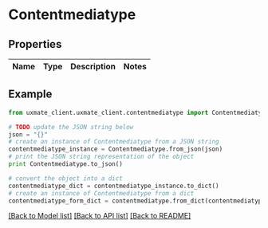 # Contentmediatype


## Properties
Name | Type | Description | Notes
------------ | ------------- | ------------- | -------------

## Example

```python
from uxmate_client.uxmate_client.contentmediatype import Contentmediatype

# TODO update the JSON string below
json = "{}"
# create an instance of Contentmediatype from a JSON string
contentmediatype_instance = Contentmediatype.from_json(json)
# print the JSON string representation of the object
print Contentmediatype.to_json()

# convert the object into a dict
contentmediatype_dict = contentmediatype_instance.to_dict()
# create an instance of Contentmediatype from a dict
contentmediatype_form_dict = contentmediatype.from_dict(contentmediatype_dict)
```
[[Back to Model list]](../README.md#documentation-for-models) [[Back to API list]](../README.md#documentation-for-api-endpoints) [[Back to README]](../README.md)


